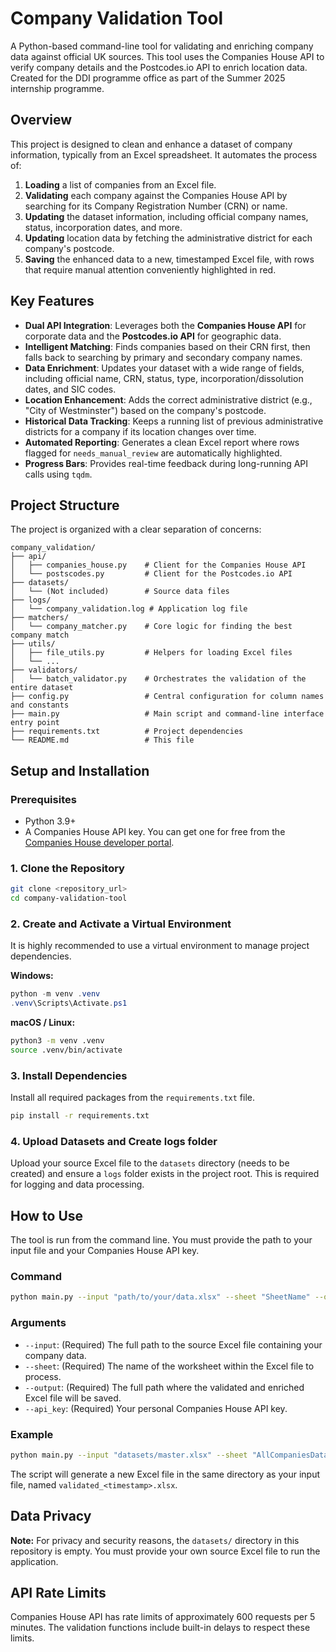 # Company Validation Tool

A Python-based command-line tool for validating and enriching company data against official UK sources. This tool uses the Companies House API to verify company details and the Postcodes.io API to enrich location data. Created for the DDI programme office as part of the Summer 2025 internship programme. 

## Overview

This project is designed to clean and enhance a dataset of company information, typically from an Excel spreadsheet. It automates the process of:
1.  **Loading** a list of companies from an Excel file.
2.  **Validating** each company against the Companies House API by searching for its Company Registration Number (CRN) or name.
3.  **Updating** the dataset information, including official company names, status, incorporation dates, and more.
4.  **Updating** location data by fetching the administrative district for each company's postcode.
5.  **Saving** the enhanced data to a new, timestamped Excel file, with rows that require manual attention conveniently highlighted in red.

## Key Features

- **Dual API Integration**: Leverages both the **Companies House API** for corporate data and the **Postcodes.io API** for geographic data.
- **Intelligent Matching**: Finds companies based on their CRN first, then falls back to searching by primary and secondary company names.
- **Data Enrichment**: Updates your dataset with a wide range of fields, including official name, CRN, status, type, incorporation/dissolution dates, and SIC codes.
- **Location Enhancement**: Adds the correct administrative district (e.g., "City of Westminster") based on the company's postcode.
- **Historical Data Tracking**: Keeps a running list of previous administrative districts for a company if its location changes over time.
- **Automated Reporting**: Generates a clean Excel report where rows flagged for `needs_manual_review` are automatically highlighted.
- **Progress Bars**: Provides real-time feedback during long-running API calls using `tqdm`.

## Project Structure

The project is organized with a clear separation of concerns:

```
company_validation/
├── api/
│   ├── companies_house.py    # Client for the Companies House API
│   └── postscodes.py         # Client for the Postcodes.io API
├── datasets/
│   └── (Not included)        # Source data files
├── logs/
│   └── company_validation.log # Application log file
├── matchers/
│   └── company_matcher.py    # Core logic for finding the best company match
├── utils/
│   ├── file_utils.py         # Helpers for loading Excel files
│   └── ...
├── validators/
│   └── batch_validator.py    # Orchestrates the validation of the entire dataset
├── config.py                 # Central configuration for column names and constants
├── main.py                   # Main script and command-line interface entry point
├── requirements.txt          # Project dependencies
└── README.md                 # This file
```

## Setup and Installation

### Prerequisites
- Python 3.9+
- A Companies House API key. You can get one for free from the [Companies House developer portal](https://developer.company-information.service.gov.uk/).

### 1. Clone the Repository
```bash
git clone <repository_url>
cd company-validation-tool
```

### 2. Create and Activate a Virtual Environment
It is highly recommended to use a virtual environment to manage project dependencies.

**Windows:**
```powershell
python -m venv .venv
.venv\Scripts\Activate.ps1
```

**macOS / Linux:**
```bash
python3 -m venv .venv
source .venv/bin/activate
```

### 3. Install Dependencies
Install all required packages from the `requirements.txt` file.
```bash
pip install -r requirements.txt
```

### 4. Upload Datasets and Create logs folder
Upload your source Excel file to the `datasets` directory (needs to be created) and ensure a `logs` folder exists in the project root. This is required for logging and data processing.

## How to Use

The tool is run from the command line. You must provide the path to your input file and your Companies House API key.

### Command
```bash
python main.py --input "path/to/your/data.xlsx" --sheet "SheetName" --output "path/to/output.xlsx" --api_key "YOUR_API_KEY_HERE"
```

### Arguments
- `--input`: (Required) The full path to the source Excel file containing your company data.
- `--sheet`: (Required) The name of the worksheet within the Excel file to process.
- `--output`: (Required) The full path where the validated and enriched Excel file will be saved.
- `--api_key`: (Required) Your personal Companies House API key.

### Example
```bash
python main.py --input "datasets/master.xlsx" --sheet "AllCompaniesData" --api_key "a1b2c3d4-e5f6-7890-g1h2-i3j4k5l6m7n8"
```

The script will generate a new Excel file in the same directory as your input file, named `validated_<timestamp>.xlsx`.

## Data Privacy

**Note:** For privacy and security reasons, the `datasets/` directory in this repository is empty. You must provide your own source Excel file to run the application.

## API Rate Limits

Companies House API has rate limits of approximately 600 requests per 5 minutes. The validation functions include built-in delays to respect these limits.
